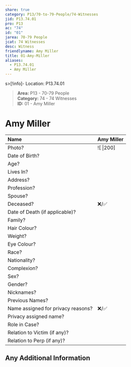 ```yaml
---  
share: true  
category: P13/70-to-79-People/74-Witnesses  
jid: P13.74.01  
pro: P13  
ac: "74"  
id: "01"  
jarea: 70-79 People  
jcat: 74 Witnesses  
desc: Witness  
friendlyname: Amy Miller  
title: 01-Amy-Miller  
aliases:  
  - P13.74.01  
  - Amy Miller  
---  
```

  
s>[!info]- Location: P13.74.01  
>**Area:** P13 - 70-79 People  
>**Category:** 74 - 74 Witnesses  
>**ID:** 01 - Amy Miller  
  
# Amy Miller  
  
| Name                               | Amy Miller           |  
|:---------------------------------- |:---------- |  
| Photo?                             | ![  \|200] |  
| Date of Birth?                     |            |  
| Age?                               |            |  
| Lives In?                          |            |  
| Address?                           |            |  
| Profession?                        |            |  
| Spouse?                            |            |  
| Deceased?                          | ❌/✅      |  
| Date of Death (if applicable)?     |            |  
| Family?                            |            |  
| Hair Colour?                       |            |  
| Weight?                            |            |  
| Eye Colour?                        |            |  
| Race?                              |            |  
| Nationality?                       |            |  
| Complexion?                        |            |  
| Sex?                               |            |  
| Gender?                                   |            |  
| Nicknames?                         |            |  
| Previous Names?                    |            |  
| Name assigned for privacy reasons? | ❌/✅      |  
| Privacy assigned name?             |            |  
| Role in Case?                      |            |  
| Relation to Victim (if any)?       |            |  
| Relation to Perp (if any)?         |            |  
  
## Any Additional Information